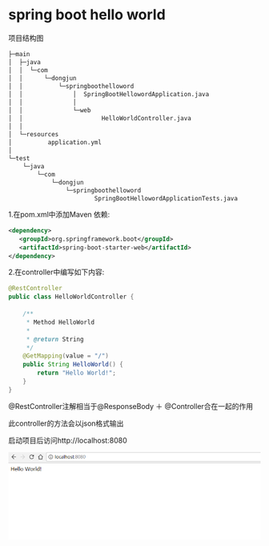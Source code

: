 # spring boot hello world 

项目结构图

```
├─main
│  ├─java
│  │  └─com
│  │      └─dongjun
│  │          └─springboothelloword
│  │              │  SpringBootHellowordApplication.java
│  │              │  
│  │              └─web
│  │                      HelloWorldController.java
│  │                      
│  └─resources
│          application.yml
│          
└─test
    └─java
        └─com
            └─dongjun
                └─springboothelloword
                        SpringBootHellowordApplicationTests.java
```

1.在pom.xml中添加Maven 依赖:

```xml
<dependency>
   <groupId>org.springframework.boot</groupId>
   <artifactId>spring-boot-starter-web</artifactId>
</dependency>
```

2.在controller中编写如下内容:

```java
@RestController
public class HelloWorldController {

    /**
     * Method HelloWorld
     *
     * @return String
     */
    @GetMapping(value = "/")
    public String HelloWorld() {
        return "Hello World!";
    }
}
```

@RestController注解相当于@ResponseBody ＋ @Controller合在一起的作用

此controller的方法会以json格式输出

启动项目后访问http://localhost:8080

![](https://raw.githubusercontent.com/EastLord/spring-boot-learning/master/image/1-1.png)